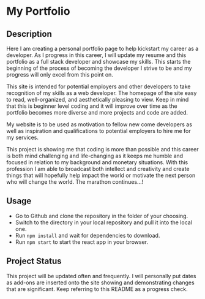 # My Portfolio

## Description
Here I am creating a personal portfolio page to help kickstart my career as a developer. As I progress in this career, I will update my resume and this portfolio as a full stack developer and showcase my skills. This starts the beginning of the process of becoming the developer I strive to be and my progress will only excel from this point on. 

This site is intended for potential employers and other developers to take recognition of my skills as a web developer. The homepage of the site easy to read, well-organized, and aesthetically pleasing to view. Keep in mind that this is beginner level coding and it will improve over time as the portfolio becomes more diverse and more projects and code are added.

My website is to be used as motivation to fellow new come developers as well as inspiration and qualifications to potential employers to hire me for my services. 

This project is showing me that coding is more than possible and this career is both mind challenging and life-changing as it keeps me humble and focused in relation to my background and monetary situations. With this profession I am able to broadcast both intellect and creativity and create things that will hopefully help impact the world or motivate the next person who will change the world. The marathon continues...!



## Usage
* Go to Github and clone the repository in the folder of your choosing.
* Switch to the directory in your local repository and pull it into the local one. 
* Run `npm install` and wait for dependencies to download. 
* Run `npm start` to start the react app in your browser. 

## Project Status
This project will be updated often and frequently. I will personally put dates as add-ons are inserted onto the site showing and demonstrating changes that are significant. Keep referring to this README as a progress check. 
